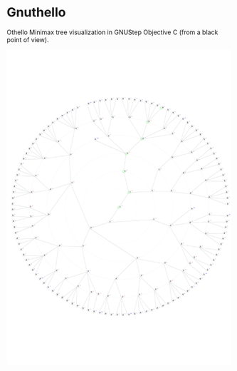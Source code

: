# Gnuthello
Othello Minimax tree visualization in GNUStep Objective C (from a black point of view).

![Minimax tree](./minimax.svg)
